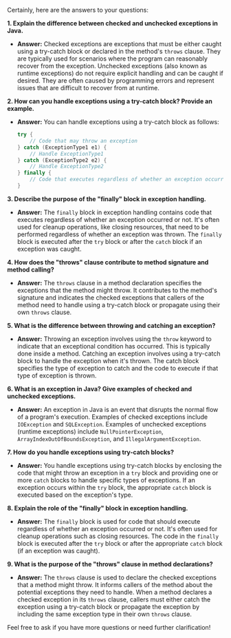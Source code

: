 Certainly, here are the answers to your questions:

**1. Explain the difference between checked and unchecked exceptions in Java.**
- **Answer:** Checked exceptions are exceptions that must be either caught using a try-catch block or declared in the method's `throws` clause. They are typically used for scenarios where the program can reasonably recover from the exception. Unchecked exceptions (also known as runtime exceptions) do not require explicit handling and can be caught if desired. They are often caused by programming errors and represent issues that are difficult to recover from at runtime.

**2. How can you handle exceptions using a try-catch block? Provide an example.**
- **Answer:** You can handle exceptions using a try-catch block as follows:
   ```java
   try {
       // Code that may throw an exception
   } catch (ExceptionType1 e1) {
       // Handle ExceptionType1
   } catch (ExceptionType2 e2) {
       // Handle ExceptionType2
   } finally {
       // Code that executes regardless of whether an exception occurred
   }
   ```

**3. Describe the purpose of the "finally" block in exception handling.**
- **Answer:** The `finally` block in exception handling contains code that executes regardless of whether an exception occurred or not. It's often used for cleanup operations, like closing resources, that need to be performed regardless of whether an exception was thrown. The `finally` block is executed after the `try` block or after the `catch` block if an exception was caught.

**4. How does the "throws" clause contribute to method signature and method calling?**
- **Answer:** The `throws` clause in a method declaration specifies the exceptions that the method might throw. It contributes to the method's signature and indicates the checked exceptions that callers of the method need to handle using a try-catch block or propagate using their own `throws` clause.

**5. What is the difference between throwing and catching an exception?**
- **Answer:** Throwing an exception involves using the `throw` keyword to indicate that an exceptional condition has occurred. This is typically done inside a method. Catching an exception involves using a try-catch block to handle the exception when it's thrown. The catch block specifies the type of exception to catch and the code to execute if that type of exception is thrown.

**6. What is an exception in Java? Give examples of checked and unchecked exceptions.**
- **Answer:** An exception in Java is an event that disrupts the normal flow of a program's execution. Examples of checked exceptions include `IOException` and `SQLException`. Examples of unchecked exceptions (runtime exceptions) include `NullPointerException`, `ArrayIndexOutOfBoundsException`, and `IllegalArgumentException`.

**7. How do you handle exceptions using try-catch blocks?**
- **Answer:** You handle exceptions using try-catch blocks by enclosing the code that might throw an exception in a `try` block and providing one or more `catch` blocks to handle specific types of exceptions. If an exception occurs within the `try` block, the appropriate `catch` block is executed based on the exception's type.

**8. Explain the role of the "finally" block in exception handling.**
- **Answer:** The `finally` block is used for code that should execute regardless of whether an exception occurred or not. It's often used for cleanup operations such as closing resources. The code in the `finally` block is executed after the `try` block or after the appropriate `catch` block (if an exception was caught).

**9. What is the purpose of the "throws" clause in method declarations?**
- **Answer:** The `throws` clause is used to declare the checked exceptions that a method might throw. It informs callers of the method about the potential exceptions they need to handle. When a method declares a checked exception in its `throws` clause, callers must either catch the exception using a try-catch block or propagate the exception by including the same exception type in their own `throws` clause.

Feel free to ask if you have more questions or need further clarification!